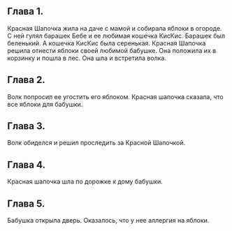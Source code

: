 ## Глава 1. 
Красная Шапочка жила на даче с мамой и собирала яблоки в огороде. С ней гулял барашек Бебе и ее любимая кошечка КисКис. 
Барашек был беленький.
А кошечка КисКис была серенькая.
Красная Шапочка решила отнести яблоки своей любимой бабушке. Она положила их в корзинку и пошла в лес. Она шла и встретила волка.

## Глава 2. 
Волк попросил ее угостить его яблоком. Красная шапочка сказала, что все яблоки для бабушки. 

## Глава 3. 
Волк обиделся и решил проследить за Красной Шапочкой. 

## Глава 4. 
Красная шапочка шла по дорожке к дому бабушки. 

## Глава 5. 
Бабушка открыла дверь. Оказалось, что у нее аллергия на яблоки.
